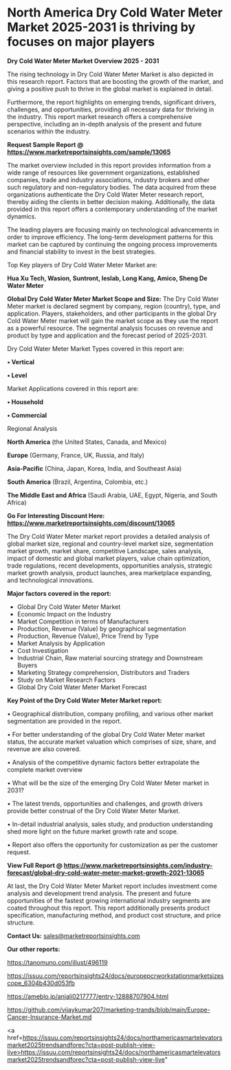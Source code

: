  # North America Dry Cold Water Meter Market 2025-2031 is thriving by focuses on major players

<Strong> Dry Cold Water Meter Market Overview 2025 - 2031</strong>

The rising technology in Dry Cold Water Meter Market is also depicted in this research report. Factors that are boosting the growth of the market, and giving a positive push to thrive in the global market is explained in detail.

Furthermore, the report highlights on emerging trends, significant drivers, challenges, and opportunities, providing all necessary data for thriving in the industry. This report market research offers a comprehensive perspective, including an in-depth analysis of the present and future scenarios within the industry.

<strong>Request Sample Report @ <a href=https://www.marketreportsinsights.com/sample/13065>https://www.marketreportsinsights.com/sample/13065</a></strong>

The market overview included in this report provides information from a wide range of resources like government organizations, established companies, trade and industry associations, industry brokers and other such regulatory and non-regulatory bodies. The data acquired from these organizations authenticate the Dry Cold Water Meter research report, thereby aiding the clients in better decision making. Additionally, the data provided in this report offers a contemporary understanding of the market dynamics.

The leading players are focusing mainly on technological advancements in order to improve efficiency. The long-term development patterns for this market can be captured by continuing the ongoing process improvements and financial stability to invest in the best strategies.

Top Key players of Dry Cold Water Meter Market are:

<strong>Hua Xu Tech, Wasion, Suntront, Ieslab, Long Kang, Amico, Sheng De Water Meter</strong>

<strong><b>Global Dry Cold Water Meter Market Scope and Size:</b></strong>
The Dry Cold Water Meter market is declared segment by company, region (country), type, and application. Players, stakeholders, and other participants in the global Dry Cold Water Meter market will gain the market scope as they use the report as a powerful resource. The segmental analysis focuses on revenue and product by type and application and the forecast period of 2025-2031.

Dry Cold Water Meter Market Types covered in this report are:

<strong>• Vertical

• Level</strong>

Market Applications covered in this report are:

<strong>• Household

• Commercial</strong> 

Regional Analysis

<strong>North America</strong> (the United States, Canada, and Mexico)

<strong>Europe</strong> (Germany, France, UK, Russia, and Italy)

<strong>Asia-Pacific</strong> (China, Japan, Korea, India, and Southeast Asia)

<strong>South America</strong> (Brazil, Argentina, Colombia, etc.)

<strong>The Middle East and Africa</strong> (Saudi Arabia, UAE, Egypt, Nigeria, and South Africa)

<strong>Go For Interesting Discount Here: <a href=https://www.marketreportsinsights.com/discount/13065>https://www.marketreportsinsights.com/discount/13065</a></strong>

The Dry Cold Water Meter market report provides a detailed analysis of global market size, regional and country-level market size, segmentation market growth, market share, competitive Landscape, sales analysis, impact of domestic and global market players, value chain optimization, trade regulations, recent developments, opportunities analysis, strategic market growth analysis, product launches, area marketplace expanding, and technological innovations.

<strong><b>Major factors covered in the report:</b></strong>
<ul>
  <li>Global Dry Cold Water Meter Market </li>
  <li>Economic Impact on the Industry</li>
  <li>Market Competition in terms of Manufacturers</li>
  <li>Production, Revenue (Value) by geographical segmentation</li>
  <li>Production, Revenue (Value), Price Trend by Type</li>
  <li>Market Analysis by Application</li>
  <li>Cost Investigation</li>
  <li>Industrial Chain, Raw material sourcing strategy and Downstream Buyers</li>
  <li>Marketing Strategy comprehension, Distributors and Traders</li>
  <li>Study on Market Research Factors</li>
  <li>Global Dry Cold Water Meter Market Forecast</li>
</ul>

<strong><b>Key Point of the Dry Cold Water Meter Market report:</b></strong>

• Geographical distribution, company profiling, and various other market segmentation are provided in the report.

• For better understanding of the global Dry Cold Water Meter market status, the accurate market valuation which comprises of size, share, and revenue are also covered.

• Analysis of the competitive dynamic factors better extrapolate the complete market overview

• What will be the size of the emerging Dry Cold Water Meter market in 2031?

• The latest trends, opportunities and challenges, and growth drivers provide better construal of the Dry Cold Water Meter Market.

• In-detail industrial analysis, sales study, and production understanding shed more light on the future market growth rate and scope.

• Report also offers the opportunity for customization as per the customer request.

<strong><b>View Full Report @ <a href=https://www.marketreportsinsights.com/industry-forecast/global-dry-cold-water-meter-market-growth-2021-13065>https://www.marketreportsinsights.com/industry-forecast/global-dry-cold-water-meter-market-growth-2021-13065</a></b></strong>


At last, the Dry Cold Water Meter Market report includes investment come analysis and development trend analysis. The present and future opportunities of the fastest growing international industry segments are coated throughout this report. This report additionally presents product specification, manufacturing method, and product cost structure, and price structure.

<strong>Contact Us:</strong>
sales@marketreportsinsights.com

<strong>Our other reports:</strong>

<a href=https://tanomuno.com/illust/496119>https://tanomuno.com/illust/496119</a>

<a href=https://issuu.com/reportsinsights24/docs/europepcrworkstationmarketsizescope_6304b430d053fb>https://issuu.com/reportsinsights24/docs/europepcrworkstationmarketsizescope_6304b430d053fb</a>

<a href=https://ameblo.jp/anjali0217777/entry-12888707904.html>https://ameblo.jp/anjali0217777/entry-12888707904.html</a>

<a href=https://github.com/vijaykumar207/marketing-trands/blob/main/Europe-Cancer-Insurance-Market.md>https://github.com/vijaykumar207/marketing-trands/blob/main/Europe-Cancer-Insurance-Market.md</a>

<a href=https://issuu.com/reportsinsights24/docs/northamericasmartelevatorsmarket2025trendsandforec?cta=post-publish-view-live>https://issuu.com/reportsinsights24/docs/northamericasmartelevatorsmarket2025trendsandforec?cta=post-publish-view-live</a>"
